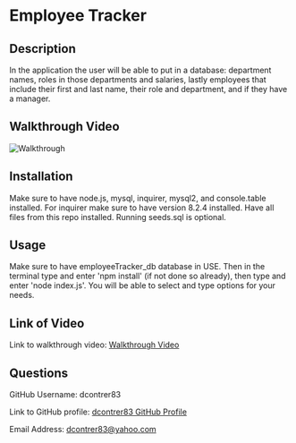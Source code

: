 # Employee Tracker 

  ## Description 
  In the application the user will be able to put in a database: department names, roles in those departments and salaries, lastly employees that include their first and last name, their role and department, and if they have a manager.

  ## Walkthrough Video
  ![Walkthrough](./videos/Employee-Tracker.gif)

  ## Installation
  Make sure to have node.js, mysql, inquirer, mysql2, and console.table installed. For inquirer make sure to have version 8.2.4 installed. Have all files from this repo installed. Running seeds.sql is optional.

  ## Usage
  Make sure to have employeeTracker_db database in USE. Then in the terminal type and enter 'npm install' (if not done so already), then type and enter 'node index.js'. You will be able to select and type options for your needs.

  ## Link of Video
  Link to walkthrough video: [Walkthrough Video](https://drive.google.com/file/d/1BS1iiq1FtrfMPIkAo4ZrZ4LBDkfrzieq/view)

  ## Questions
  GitHub Username: dcontrer83

  Link to GitHub profile: [dcontrer83 GitHub Profile](https://github.com/dcontrer83)

  Email Address: dcontrer83@yahoo.com

